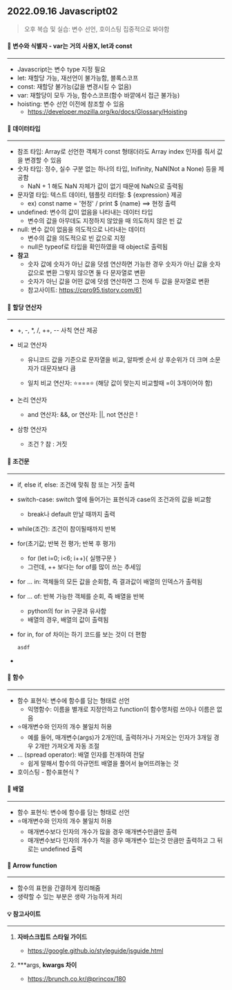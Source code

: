 ## 2022.09.16 Javascript02



> 오후 복습 및 실습: 변수 선언, 호이스팅 집중적으로 봐야함



#### 📌 변수와 식별자 - var는 거의 사용X, let과 const

---

- Javascript는 변수 type 지정 필요
- let: 재할당 가능, 재선언이 불가능함, 블록스코프
- const: 재할당 불가능(값을 변경시킬 수 없음)
- var: 재할당이 모두 가능, 함수스코프(함수 바깥에서 접근 불가능)
- hoisting: 변수 선언 이전에 참조할 수 있음
  - https://developer.mozilla.org/ko/docs/Glossary/Hoisting



#### 📌 데이터타입

---

- 참조 타입: Array로 선언한 객체가 const 형태더라도 Array index 인자를 줘서 값을 변경할 수 있음
- 숫자 타입: 정수, 실수 구분 없는 하나의 타입, Inifinity, NaN(Not a None) 등을 제공함
  - NaN + 1 해도 NaN 자체가 값이 없기 때문에 NaN으로 출력됨
- 문자열 타입: 텍스트 데이터, 템플릿 리터럴: $ {expression} 제공
  - ex) const name = '현정' / print $ {name} ==> 현정 출력
- undefined: 변수의 값이 없음을 나타내는 데이터 타입
  - 변수의 값을 아무데도 지정하지 않았을 때 의도하지 않은 빈 값
- null: 변수 값이 없음을 의도적으로 나타내는 데이터
  - 변수의 값을 의도적으로 빈 값으로 지정
  - null은 typeof로 타입을 확인하였을 때 object로 출력됨
- **참고**
  - 숫자 값에 숫자가 아닌 값을 덧셈 연산하면 가능한 경우 숫자가 아닌 값을 숫자 값으로 변환
    그렇지 않으면 둘 다 문자열로 변환
  - 숫자가 아닌 값을 어떤 값에 덧셈 연산하면 그 전에 두 값을 문자열로 변환
  - 참고사이트: https://cpro95.tistory.com/61



#### 📌 할당 연산자

---

- +, -, *, /, ++, -- 사칙 연산 제공

- 비교 연산자

  - 유니코드 값을 기준으로 문자열을 비교, 알파벳 순서 상 후순위가 더 크며 소문자가 대문자보다 큼

  - 일치 비교 연산자: ⭐===⭐ (해당 값이 맞는지 비교할때 =이 3개이어야 함)

- 논리 연산자

  - and 연산자: &&, or 연산자: ||, not 연산은 !

- 삼항 연산자

  - 조건 ? 참 : 거짓



#### 📌 조건문

---

- if, else if, else: 조건에 맞춰 참 또는 거짓 출력

- switch-case: switch 옆에 들어가는 표현식과 case의 조건과의 값을 비교함

  - break나 default 만날 때까지 출력

- while(조건): 조건이 참이될때까지 반복

- for(초기값; 반복 전 평가; 반복 후 평가)

  - for (let i=0; i<6; i++){ 실행구문 }
  - 그런데, ++ 보다는 for of를 많이 쓰는 추세임

- for ... in: 객체들의 모든 값을 순회함, 즉 결과값이 배열의 인덱스가 출력됨

- for ... of: 반복 가능한 객체를 순회, 즉 배열을 반복

  - python의 for in 구문과 유사함
  - 배열의 경우, 배열의 값이 출력됨

- for in, for of 차이는 하기 코드를 보는 것이 더 편함

  ```html
  asdf
  ```

- 



#### 📌 함수

---

- 함수 표현식: 변수에 함수를 담는 형태로 선언
  - 익명함수: 이름을 별개로 지정안하고 function이 함수명처럼 쓰이나 이름은 없음
- ⭐매개변수와 인자의 개수 불일치 허용
  - 예를 들어, 매개변수(args)가 2개인데, 출력하거나 가져오는 인자가 3개일 경우 2개만 가져오게 자동 조절
- ... (spread operator): 배열 인자를 전개하여 전달
  - 쉽게 말해서 함수의 아규먼트 배열을 풀어서 늘어뜨려놓는 것
- 호이스팅 - 함수표현식 ?



#### 📌 배열

---

- 함수 표현식: 변수에 함수를 담는 형태로 선언
- ⭐매개변수와 인자의 개수 불일치 허용
  - 매개변수보다 인자의 개수가 많을 경우 매개변수만큼만 출력
  - 매개변수보다 인자의 개수가 적을 경우 매개변수 있는것 만큼만 출력하고 그 뒤로는 undefined 출력



#### 📌 Arrow function

---

- 함수의 표현을 간결하게 정리해줌
- 생략할 수 있는 부분은 생략 가능하게 처리



#### 💡 참고사이트

---

1. **자바스크립트 스타일 가이드**
   - https://google.github.io/styleguide/jsguide.html

2. ***args, **kwargs 차이**
   - https://brunch.co.kr/@princox/180